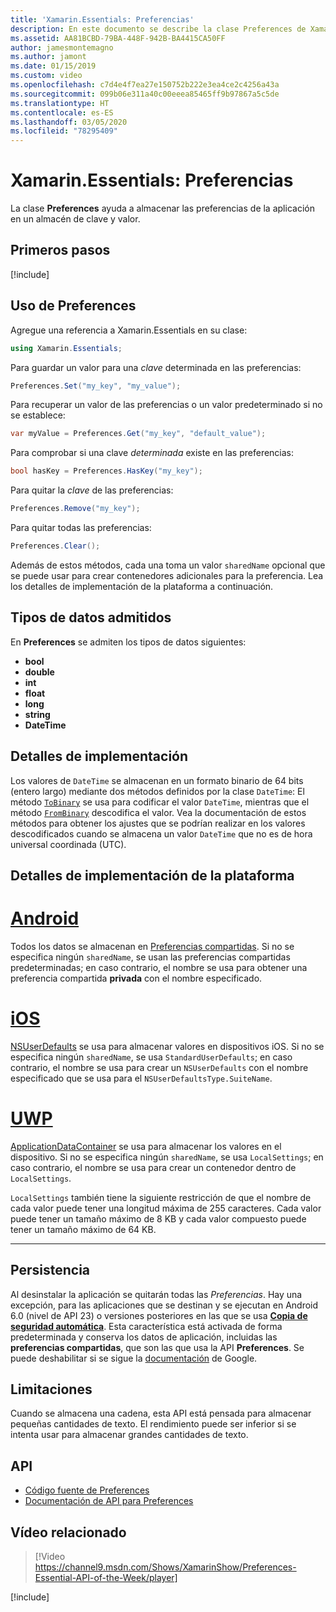 ```yaml
---
title: 'Xamarin.Essentials: Preferencias'
description: En este documento se describe la clase Preferences de Xamarin.Essentials, que guarda las preferencias de la aplicación en un almacén de clave y valor. Se describe cómo usar la clase y los tipos de datos que se pueden almacenar.
ms.assetid: AA81BCBD-79BA-448F-942B-BA4415CA50FF
author: jamesmontemagno
ms.author: jamont
ms.date: 01/15/2019
ms.custom: video
ms.openlocfilehash: c7d4e4f7ea27e150752b222e3ea4ce2c4256a43a
ms.sourcegitcommit: 099b06e311a40c00eeea85465ff9b97867a5c5de
ms.translationtype: HT
ms.contentlocale: es-ES
ms.lasthandoff: 03/05/2020
ms.locfileid: "78295409"
---
```

# <a name="xamarinessentials-preferences"></a>Xamarin.Essentials: Preferencias

La clase **Preferences** ayuda a almacenar las preferencias de la aplicación en un almacén de clave y valor.

## <a name="get-started"></a>Primeros pasos

[!include[](~/essentials/includes/get-started.md)]

## <a name="using-preferences"></a>Uso de Preferences

Agregue una referencia a Xamarin.Essentials en su clase:

```csharp
using Xamarin.Essentials;
```

Para guardar un valor para una _clave_ determinada en las preferencias:

```csharp
Preferences.Set("my_key", "my_value");
```

Para recuperar un valor de las preferencias o un valor predeterminado si no se establece:

```csharp
var myValue = Preferences.Get("my_key", "default_value");
```

Para comprobar si una clave _determinada_ existe en las preferencias:

```csharp
bool hasKey = Preferences.HasKey("my_key");
```

Para quitar la _clave_ de las preferencias:

```csharp
Preferences.Remove("my_key");
```

Para quitar todas las preferencias:

```csharp
Preferences.Clear();
```

Además de estos métodos, cada una toma un valor `sharedName` opcional que se puede usar para crear contenedores adicionales para la preferencia. Lea los detalles de implementación de la plataforma a continuación.

## <a name="supported-data-types"></a>Tipos de datos admitidos

En **Preferences** se admiten los tipos de datos siguientes:

- **bool**
- **double**
- **int**
- **float**
- **long**
- **string**
- **DateTime**

## <a name="implementation-details"></a>Detalles de implementación

Los valores de `DateTime` se almacenan en un formato binario de 64 bits (entero largo) mediante dos métodos definidos por la clase `DateTime`: El método [`ToBinary`](xref:System.DateTime.ToBinary) se usa para codificar el valor `DateTime`, mientras que el método [`FromBinary`](xref:System.DateTime.FromBinary(System.Int64)) descodifica el valor. Vea la documentación de estos métodos para obtener los ajustes que se podrían realizar en los valores descodificados cuando se almacena un valor `DateTime` que no es de hora universal coordinada (UTC).

## <a name="platform-implementation-specifics"></a>Detalles de implementación de la plataforma

# <a name="android"></a>[Android](#tab/android)

Todos los datos se almacenan en [Preferencias compartidas](https://developer.android.com/training/data-storage/shared-preferences.html). Si no se especifica ningún `sharedName`, se usan las preferencias compartidas predeterminadas; en caso contrario, el nombre se usa para obtener una preferencia compartida **privada** con el nombre especificado.

# <a name="ios"></a>[iOS](#tab/ios)

[NSUserDefaults](https://docs.microsoft.com/xamarin/ios/app-fundamentals/user-defaults) se usa para almacenar valores en dispositivos iOS. Si no se especifica ningún `sharedName`, se usa `StandardUserDefaults`; en caso contrario, el nombre se usa para crear un `NSUserDefaults` con el nombre especificado que se usa para el `NSUserDefaultsType.SuiteName`.

# <a name="uwp"></a>[UWP](#tab/uwp)

[ApplicationDataContainer](https://docs.microsoft.com/uwp/api/windows.storage.applicationdatacontainer) se usa para almacenar los valores en el dispositivo. Si no se especifica ningún `sharedName`, se usa `LocalSettings`; en caso contrario, el nombre se usa para crear un contenedor dentro de `LocalSettings`. 

`LocalSettings` también tiene la siguiente restricción de que el nombre de cada valor puede tener una longitud máxima de 255 caracteres. Cada valor puede tener un tamaño máximo de 8 KB y cada valor compuesto puede tener un tamaño máximo de 64 KB.

--------------

## <a name="persistence"></a>Persistencia

Al desinstalar la aplicación se quitarán todas las _Preferencias_. Hay una excepción, para las aplicaciones que se destinan y se ejecutan en Android 6.0 (nivel de API 23) o versiones posteriores en las que se usa [__Copia de seguridad automática__](https://developer.android.com/guide/topics/data/autobackup). Esta característica está activada de forma predeterminada y conserva los datos de aplicación, incluidas las __preferencias compartidas__, que son las que usa la API **Preferences**. Se puede deshabilitar si se sigue la [documentación](https://developer.android.com/guide/topics/data/autobackup) de Google.

## <a name="limitations"></a>Limitaciones

Cuando se almacena una cadena, esta API está pensada para almacenar pequeñas cantidades de texto.  El rendimiento puede ser inferior si se intenta usar para almacenar grandes cantidades de texto.

## <a name="api"></a>API

- [Código fuente de Preferences](https://github.com/xamarin/Essentials/tree/master/Xamarin.Essentials/Preferences)
- [Documentación de API para Preferences](xref:Xamarin.Essentials.Preferences)

## <a name="related-video"></a>Vídeo relacionado

> [!Video https://channel9.msdn.com/Shows/XamarinShow/Preferences-Essential-API-of-the-Week/player]

[!include[](~/essentials/includes/xamarin-show-essentials.md)]

